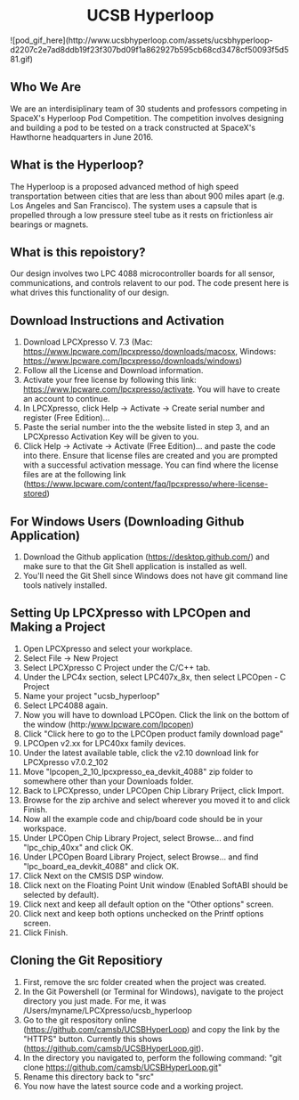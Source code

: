 <h1 style="text-align:center;width:100%;">UCSB Hyperloop</h1>
![pod_gif_here](http://www.ucsbhyperloop.com/assets/ucsbhyperloop-d2207c2e7ad8ddb19f23f307bd09f1a862927b595cb68cd3478cf50093f5d581.gif)

## Who We Are
We are an interdisiplinary team of 30 students and professors competing in SpaceX's Hyperloop Pod Competition. The competition involves designing and building a pod to be tested on a track constructed at SpaceX's Hawthorne headquarters in June 2016.

## What is the Hyperloop?
The Hyperloop is a proposed advanced method of high speed transportation between cities that are less than about 900 miles apart (e.g. Los Angeles and San Francisco). The system uses a capsule that is propelled through a low pressure steel tube as it rests on frictionless air bearings or magnets.

## What is this repoistory?
Our design involves two LPC 4088 microcontroller boards for all sensor, communications, and controls relavent to our pod. The code present here is what drives this functionality of our design.

## Download Instructions and Activation
1. Download LPCXpresso V. 7.3 (Mac: https://www.lpcware.com/lpcxpresso/downloads/macosx, Windows: https://www.lpcware.com/lpcxpresso/downloads/windows)
2. Follow all the License and Download information. 
3. Activate your free license by following this link: https://www.lpcware.com/lpcxpresso/activate. You will have to create an account to continue.
4. In LPCXpresso, click Help -> Activate -> Create serial number and register (Free Edition)...
5. Paste the serial number into the the website listed in step 3, and an LPCXpresso Activation Key will be given to you.
6. Click Help -> Activate -> Activate (Free Edition)... and paste the code into there. Ensure that license files are created and you are prompted with a successful activation message. You can find where the license files are at the following link (https://www.lpcware.com/content/faq/lpcxpresso/where-license-stored)

## For Windows Users (Downloading Github Application)
1. Download the Github application (https://desktop.github.com/) and make sure to that the Git Shell application is installed as well.
2. You'll need the Git Shell since Windows does not have git command line tools natively installed.

## Setting Up LPCXpresso with LPCOpen and Making a Project
1. Open LPCXpresso and select your workplace. 
2. Select File -> New Project
3. Select LPCXpresso C Project under the C/C++ tab.
4. Under the LPC4x section, select LPC407x_8x, then select LPCOpen - C Project
5. Name your project "ucsb_hyperloop"
6. Select LPC4088 again.
7. Now you will have to download LPCOpen. Click the link on the bottom of the window (http:/www.lpcware.com/lpcopen)
8. Click "Click here to go to the LPCOpen product family download page"
9. LPCOpen v2.xx for LPC40xx family devices.
10. Under the latest available table, click the v2.10 download link for LPCXpresso v7.0.2_102 
11. Move "lpcopen_2_10_lpcxpresso_ea_devkit_4088" zip folder to somewhere other than your Downloads folder.
12. Back to LPCXpresso, under LPCOpen Chip Library Priject, click Import.
13. Browse for the zip archive and select wherever you moved it to and click Finish.
14. Now all the example code and chip/board code should be in your workspace.
15. Under LPCOpen Chip Library Project, select Browse... and find "lpc_chip_40xx" and click OK.
16. Under LPCOpen Board Library Project, select Browse... and find "lpc_board_ea_devkit_4088" and click OK.
17. Click Next on the CMSIS DSP window. 
18. Click next on the Floating Point Unit window (Enabled SoftABI should be selected by default).
19. Click next and keep all default option on the "Other options" screen.
20. Click next and keep both options unchecked on the Printf options screen.
21. Click Finish.

## Cloning the Git Repositiory 
1. First, remove the src folder created when the project was created.
2. In the Git Powershell (or Terminal for Windows), navigate to the project directory you just made. For me, it was /Users/myname/LPCXpresso/ucsb_hyperloop
3. Go to the git respository online (https://github.com/camsb/UCSBHyperLoop) and copy the link by the "HTTPS" button. Currently this shows (https://github.com/camsb/UCSBHyperLoop.git).
4. In the directory you navigated to, perform the following command: "git clone https://github.com/camsb/UCSBHyperLoop.git"
5. Rename this directory back to "src"
6. You now have the latest source code and a working project.
